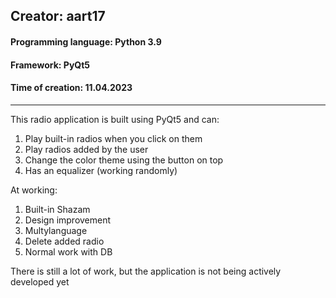 ## Creator: aart17
#### Programming language: Python 3.9
#### Framework: PyQt5
#### Time of creation: 11.04.2023

________

This radio application is built using PyQt5 and can:
1. Play built-in radios when you click on them
2. Play radios added by the user
3. Change the color theme using the button on top
4. Has an equalizer (working randomly)

At working:
1. Built-in Shazam
2. Design improvement
3. Multylanguage
4. Delete added radio
5. Normal work with DB

There is still a lot of work, but the application is not being actively developed yet
